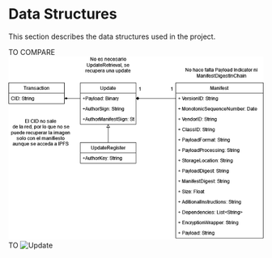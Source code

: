 # Data Structures
This section describes the data structures used in the project.

TO COMPARE
![Transaction](Transaction.drawio.png?raw=true "Transaction")
TO
![Update](/Update/Update.drawio.png?raw=true "Update Diagram")